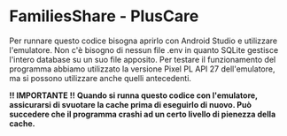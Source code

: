 # FamiliesShare - PlusCare


Per runnare questo codice bisogna aprirlo con Android Studio e utilizzare l'emulatore.
Non c'è bisogno di nessun file .env in quanto SQLite gestisce l'intero database su un suo file apposito.
Per testare il funzionamento del programma abbiamo utilizzato la versione Pixel PL API 27 dell'emulatore, ma si possono utilizzare anche quelli antecedenti.


**!! IMPORTANTE !!**
**Quando si runna questo codice con l'emulatore, assicurarsi di svuotare la cache prima di eseguirlo di nuovo.
Può succedere che il programma crashi ad un certo livello di pienezza della cache.**
